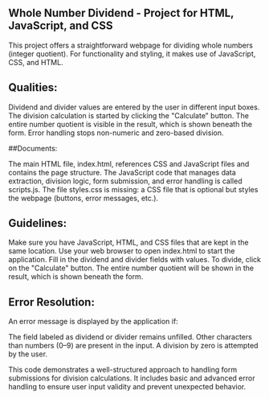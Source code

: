 ## Whole Number Dividend - Project for HTML, JavaScript, and CSS

This project offers a straightforward webpage for dividing whole numbers (integer quotient). For functionality and styling, it makes use of JavaScript, CSS, and HTML.

## Qualities:

Dividend and divider values are entered by the user in different input boxes.
The division calculation is started by clicking the "Calculate" button.
The entire number quotient is visible in the result, which is shown beneath the form.
Error handling stops non-numeric and zero-based division.

##Documents:

The main HTML file, index.html, references CSS and JavaScript files and contains the page structure.
The JavaScript code that manages data extraction, division logic, form submission, and error handling is called scripts.js.
The file styles.css is missing: a CSS file that is optional but styles the webpage (buttons, error messages, etc.).

## Guidelines:

Make sure you have JavaScript, HTML, and CSS files that are kept in the same location.
Use your web browser to open index.html to start the application.
Fill in the dividend and divider fields with values.
To divide, click on the "Calculate" button.
The entire number quotient will be shown in the result, which is shown beneath the form.

## Error Resolution:

An error message is displayed by the application if:

The field labeled as dividend or divider remains unfilled.
Other characters than numbers (0–9) are present in the input.
A division by zero is attempted by the user.

This code demonstrates a well-structured approach to handling form submissions for division calculations. It includes basic and advanced error handling to ensure user input validity and prevent unexpected behavior.